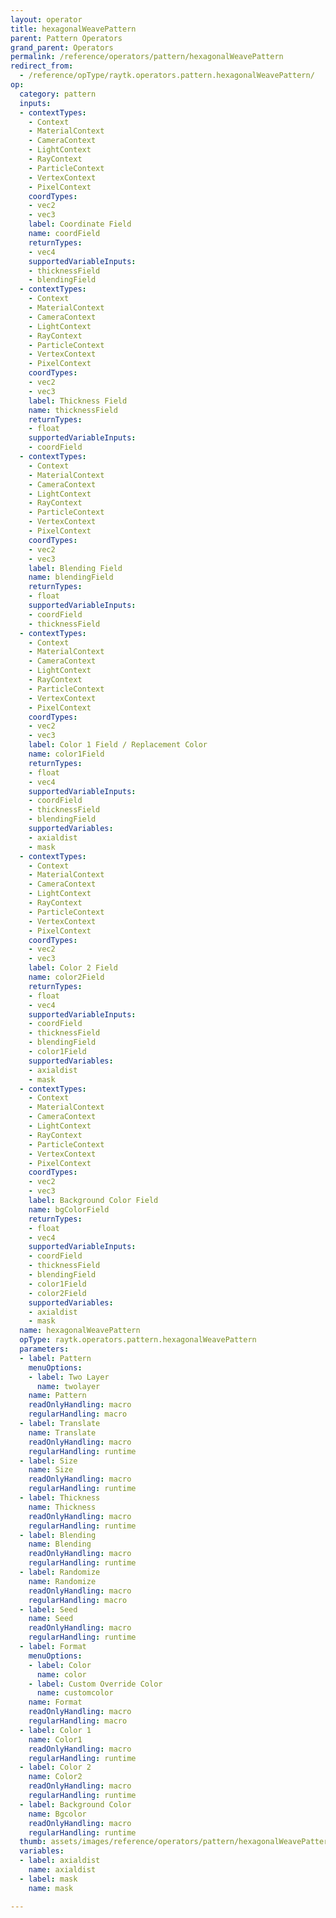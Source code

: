 ```yaml
---
layout: operator
title: hexagonalWeavePattern
parent: Pattern Operators
grand_parent: Operators
permalink: /reference/operators/pattern/hexagonalWeavePattern
redirect_from:
  - /reference/opType/raytk.operators.pattern.hexagonalWeavePattern/
op:
  category: pattern
  inputs:
  - contextTypes:
    - Context
    - MaterialContext
    - CameraContext
    - LightContext
    - RayContext
    - ParticleContext
    - VertexContext
    - PixelContext
    coordTypes:
    - vec2
    - vec3
    label: Coordinate Field
    name: coordField
    returnTypes:
    - vec4
    supportedVariableInputs:
    - thicknessField
    - blendingField
  - contextTypes:
    - Context
    - MaterialContext
    - CameraContext
    - LightContext
    - RayContext
    - ParticleContext
    - VertexContext
    - PixelContext
    coordTypes:
    - vec2
    - vec3
    label: Thickness Field
    name: thicknessField
    returnTypes:
    - float
    supportedVariableInputs:
    - coordField
  - contextTypes:
    - Context
    - MaterialContext
    - CameraContext
    - LightContext
    - RayContext
    - ParticleContext
    - VertexContext
    - PixelContext
    coordTypes:
    - vec2
    - vec3
    label: Blending Field
    name: blendingField
    returnTypes:
    - float
    supportedVariableInputs:
    - coordField
    - thicknessField
  - contextTypes:
    - Context
    - MaterialContext
    - CameraContext
    - LightContext
    - RayContext
    - ParticleContext
    - VertexContext
    - PixelContext
    coordTypes:
    - vec2
    - vec3
    label: Color 1 Field / Replacement Color
    name: color1Field
    returnTypes:
    - float
    - vec4
    supportedVariableInputs:
    - coordField
    - thicknessField
    - blendingField
    supportedVariables:
    - axialdist
    - mask
  - contextTypes:
    - Context
    - MaterialContext
    - CameraContext
    - LightContext
    - RayContext
    - ParticleContext
    - VertexContext
    - PixelContext
    coordTypes:
    - vec2
    - vec3
    label: Color 2 Field
    name: color2Field
    returnTypes:
    - float
    - vec4
    supportedVariableInputs:
    - coordField
    - thicknessField
    - blendingField
    - color1Field
    supportedVariables:
    - axialdist
    - mask
  - contextTypes:
    - Context
    - MaterialContext
    - CameraContext
    - LightContext
    - RayContext
    - ParticleContext
    - VertexContext
    - PixelContext
    coordTypes:
    - vec2
    - vec3
    label: Background Color Field
    name: bgColorField
    returnTypes:
    - float
    - vec4
    supportedVariableInputs:
    - coordField
    - thicknessField
    - blendingField
    - color1Field
    - color2Field
    supportedVariables:
    - axialdist
    - mask
  name: hexagonalWeavePattern
  opType: raytk.operators.pattern.hexagonalWeavePattern
  parameters:
  - label: Pattern
    menuOptions:
    - label: Two Layer
      name: twolayer
    name: Pattern
    readOnlyHandling: macro
    regularHandling: macro
  - label: Translate
    name: Translate
    readOnlyHandling: macro
    regularHandling: runtime
  - label: Size
    name: Size
    readOnlyHandling: macro
    regularHandling: runtime
  - label: Thickness
    name: Thickness
    readOnlyHandling: macro
    regularHandling: runtime
  - label: Blending
    name: Blending
    readOnlyHandling: macro
    regularHandling: runtime
  - label: Randomize
    name: Randomize
    readOnlyHandling: macro
    regularHandling: macro
  - label: Seed
    name: Seed
    readOnlyHandling: macro
    regularHandling: runtime
  - label: Format
    menuOptions:
    - label: Color
      name: color
    - label: Custom Override Color
      name: customcolor
    name: Format
    readOnlyHandling: macro
    regularHandling: macro
  - label: Color 1
    name: Color1
    readOnlyHandling: macro
    regularHandling: runtime
  - label: Color 2
    name: Color2
    readOnlyHandling: macro
    regularHandling: runtime
  - label: Background Color
    name: Bgcolor
    readOnlyHandling: macro
    regularHandling: runtime
  thumb: assets/images/reference/operators/pattern/hexagonalWeavePattern_thumb.png
  variables:
  - label: axialdist
    name: axialdist
  - label: mask
    name: mask

---
```

